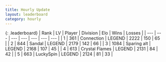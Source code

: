 ```yaml
---
title: Hourly Update
layout: leaderboard
category: hourly
---
```


{: .leaderboard}
| Rank | LV | Player | Division | Elo | Wins | Losses |
| --- | --- | --- | --- | --- | --- | --- |
| <span data-change="0">1</span> | 361 | <span title="ID: 539711">Connection</span> | LEGEND | <span data-change="18">2222</span> | <span data-change="3">150</span> | <span data-change="0">65</span> |
| <span data-change="0">2</span> | 844 | <span title="ID: 315148">Sandal</span> | LEGEND | <span data-change="0">2179</span> | <span data-change="0">142</span> | <span data-change="0">66</span> |
| <span data-change="0">3</span> | 1084 | <span title="ID: 203132">Sparing alt</span> | LEGEND | <span data-change="12">2168</span> | <span data-change="3">107</span> | <span data-change="1">45</span> |
| <span data-change="0">4</span> | 613 | <span title="ID: 163201">Crystal Flames</span> | LEGEND | <span data-change="0">2131</span> | <span data-change="0">84</span> | <span data-change="0">42</span> |
| <span data-change="0">5</span> | 663 | <span title="ID: 498412">LuckySpin</span> | LEGEND | <span data-change="0">2124</span> | <span data-change="0">81</span> | <span data-change="0">33</span> |